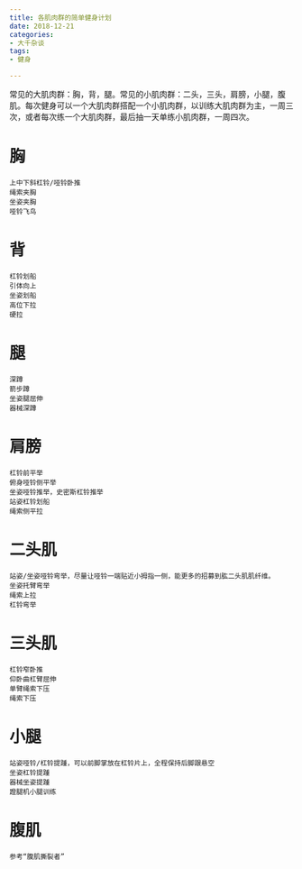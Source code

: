 ```yaml
---
title: 各肌肉群的简单健身计划
date: 2018-12-21
categories:
- 大千杂谈
tags:
- 健身

---
```


常见的大肌肉群：胸，背，腿。常见的小肌肉群：二头，三头，肩膀，小腿，腹肌。每次健身可以一个大肌肉群搭配一个小肌肉群，以训练大肌肉群为主，一周三次，或者每次练一个大肌肉群，最后抽一天单练小肌肉群，一周四次。

# 胸

	上中下斜杠铃/哑铃卧推
	绳索夹胸
	坐姿夹胸
	哑铃飞鸟

# 背

	杠铃划船
	引体向上
	坐姿划船
	高位下拉
	硬拉

# 腿

	深蹲
	箭步蹲
	坐姿腿屈伸
	器械深蹲

# 肩膀

	杠铃前平举
	俯身哑铃侧平举
	坐姿哑铃推举，史密斯杠铃推举
	站姿杠铃划船
	绳索侧平拉

# 二头肌

	站姿/坐姿哑铃弯举，尽量让哑铃一端贴近小拇指一侧，能更多的招募到肱二头肌肌纤维。
	坐姿托臂弯举
	绳索上拉
	杠铃弯举

# 三头肌

	杠铃窄卧推
	仰卧曲杠臂屈伸
	单臂绳索下压
	绳索下压

# 小腿

	站姿哑铃/杠铃提踵，可以前脚掌放在杠铃片上，全程保持后脚跟悬空
	坐姿杠铃提踵
	器械坐姿提踵
	蹬腿机小腿训练

# 腹肌

	参考“腹肌撕裂者”

